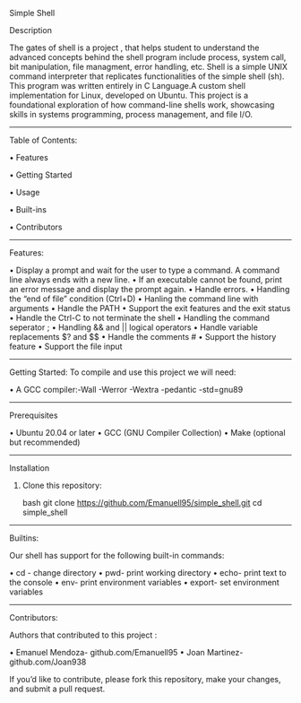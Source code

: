  Simple Shell

Description

The gates of shell is a project , that helps student to understand the advanced concepts behind the shell program include process, system call, bit manipulation, file managment, error handling, etc. Shell is a simple UNIX command interpreter that replicates functionalities of the simple shell (sh). This program was written entirely in C Language.A custom shell implementation for Linux, developed on Ubuntu. This project is a foundational exploration of how command-line shells work, showcasing skills in systems programming, process management, and file I/O.
______________________________________________________________________________________________________________________________

Table of Contents:

• Features

• Getting Started

• Usage

• Built-ins

• Contributors

_____________________________________________________________________________________________________________________________
 Features:

• Display a prompt and wait for the user to type a command. A command line always ends with a new line.
• If an executable cannot be found, print an error message and display the prompt again.
• Handle errors.
• Handling the “end of file” condition (Ctrl+D)
• Hanling the command line with arguments
• Handle the PATH
• Support the exit features and the exit status
• Handle the Ctrl-C to not terminate the shell
• Handling the command seperator ;
• Handling && and || logical operators
• Handle variable replacements $? and $$
• Handle the comments #
• Support the history feature
• Support the file input

____________________________________________________________________________________________________________________________
 Getting Started:
To compile and use this project we will need:

• A GCC compiler:-Wall -Werror -Wextra -pedantic -std=gnu89

____________________________________________________________________________________________________________________________
 Prerequisites

• Ubuntu 20.04 or later
• GCC (GNU Compiler Collection)
• Make (optional but recommended)
____________________________________________________________________________________________________________________________
 Installation

1. Clone this repository:

   bash
   git clone https://github.com/Emanuell95/simple_shell.git
   cd simple_shell

_____________________________________________________________________________________________________________________________
Builtins:

Our shell has support for the following built-in commands:

• cd - change directory
• pwd- print working directory
• echo- print text to the console
• env- print environment variables
• export- set environment variables

______________________________________________________________________________________________________________________________

Contributors:

Authors that contributed to this project :

• Emanuel Mendoza- github.com/Emanuell95
• Joan Martinez- github.com/Joan938

If you’d like to contribute, please fork this repository, make your changes, and submit a pull request.
